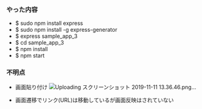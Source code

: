### やった内容
- $ sudo npm install express
- $ sudo npm install -g express-generator
- $ express sample_app_3
- $ cd sample_app_3
- $ npm install
- $ npm start
### 不明点
- 画面貼り付け
![Uploading スクリーンショット 2019-11-11 13.36.46.png…]()

- 画面遷移でリンク(URL)は移動しているが画面反映はされていない   
